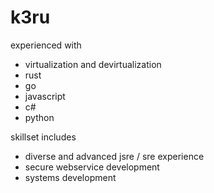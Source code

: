 # k3ru

experienced with
- virtualization and devirtualization
- rust
- go
- javascript
- c#
- python

skillset includes

- diverse and advanced jsre / sre experience
- secure webservice development 
- systems development





